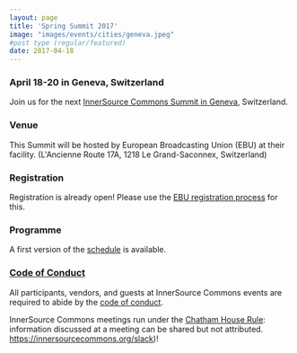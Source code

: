 ```yaml
---
layout: page
title: 'Spring Summit 2017'
image: "images/events/cities/geneva.jpeg"
#post type (regular/featured)
date: 2017-04-18
---
```


### April 18-20 in Geneva, Switzerland

Join us for the next [InnerSource Commons Summit in Geneva](https://tech.ebu.ch/innersource2017), Switzerland.

### Venue

This Summit will be hosted by European Broadcasting Union (EBU) at their facility. (L'Ancienne Route 17A, 1218 Le Grand-Saconnex, Switzerland)

### Registration

Registration is already open! Please use the [EBU registration process](https://www.regonline.co.uk/Innersource2017) for this.

### Programme

A first version of the [schedule](https://tech.ebu.ch/files/live/sites/tech/files/shared/events/innersource17/isc_programme_v1_0.docx.pdf) is available.


### [Code of Conduct](/events/conduct/)

All participants, vendors, and guests at InnerSource Commons events are required to abide by the [code of conduct](/events/conduct/).


InnerSource Commons meetings run under the [Chatham House Rule](https://en.wikipedia.org/wiki/Chatham_House_Rule): information discussed at a meeting can be shared but not attributed. https://innersourcecommons.org/slack)!

